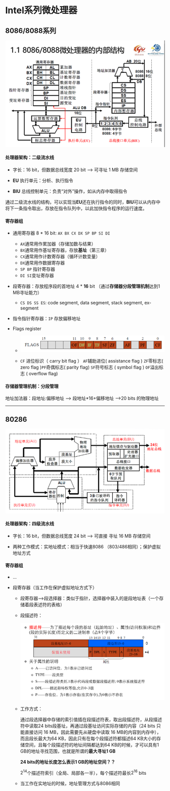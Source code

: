 # Intel系列微处理器

## 8086/8088系列

![image-20210906193652467](pics/image-20210906193652467.png)

#### 处理器架构：二级流水线

+ 字长：16 bit，但数据总线宽度 20 bit  –> 可寻址 1 MB 存储空间

+ **EU** 执行单元：分析、执行指令
+ **BIU** 总线控制单元：负责“对外”操作，如从内存中取得指令

通过二级流水线的结构，可以实现当**EU**还在执行指令的同时，**BIU**可以从内存中将下一条指令取出，存放在指令队列中，以此加快指令程序的运行速度。

#### 寄存器组

+ 通用寄存器 8 * 16 bit: `AX BX CX DX SP BP SI DI`
  + `AX`通常用作累加器（存储加数与结果）
  + `BX`通常用作基址寄存器，存放**基址**（第三章）
  + `CX`通常用作计数寄存器（循环计数变量）
  + `DX`通常用作数据寄存器
  + `SP BP` 指针寄存器
  + `DI SI`变址寄存器
+ 段寄存器：存放程序段的首地址 4 * **16** bit （通过**存储器分段管理机制**达到1 MB寻址能力）
  + `CS DS SS ES`: code segment, data segment, stack segment, ex-segment

+ 指令指针寄存器：`IP` 存放偏移地址

+ Flags register

  + ![image-20210906201505044](pics/image-20210906201505044.png)

  + `CF` 进位标识（ carry bit flag ） `AF`辅助进位( assistance flag ) `ZF`零标志( zero flag )`PF`奇偶标志( parity flag) `SF`符号标志 ( symbol flag ) `OF`溢出标志 ( overflow flag)

#### 存储器管理机制：分段管理

地址加法器：段地址:偏移地址 –> 段地址*16+偏移地址 –>20 bits 的物理地址

----

## 80286

![image-20210906204103193](pics/image-20210906204103193.png)

#### 处理器架构：四级流水线

+ 字长：16 bit，但数据总线宽度 24 bit  –> 可直接 寻址 16 MB 存储空间

+ 两种工作模式：实地址模式：相当于快速8086 （803/486相同）；保护虚拟地址方式

#### 寄存器组

+ …

+ 段寄存器（当工作在保护虚拟地址方式下）

  + 段寄存器–>段选择器：类似于指针，选择器中装入的是段地址表（一个存储着段表述符的表格）

  + 段描述符：

    ![image-20210906213703559](pics/image-20210906213703559.png)

  + 工作方式：

    通过段选择器中存储的索引值插在段描述符表，取出段描述符，从段描述符中读取24 bits段基址，再通过段基址访问实际存储的内容（24 bits 只能直接访问 16 MB，因此需要先从硬盘中读取 16 MB的内容到内存中），而且段长最大为64 KB，因此只有在每个段描述符都描述64 KB大小的存储空间，且每个段描述符的地址间隔都达到64 KB的时候，才可以具有1 GB的地址寻找范围，也就是所谓的**最大寻址1 GB**

    **24 bits的地址长度怎么表示1 GB的地址空间？？**
    
    $2^{14}$个描述符索引（全局、局部各一半），每个描述符最长$2^16$ bits
    
  + 当工作在实地址的时候，地址管理方式与8086相同


